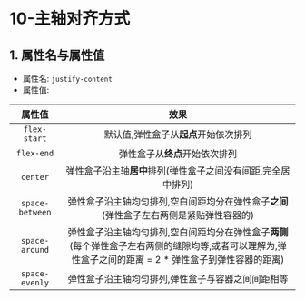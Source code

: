 # 10-主轴对齐方式

## 1. 属性名与属性值

- 属性名: `justify-content`
- 属性值:

|       属性值       |                                         效果                                          |
|:---------------:|:-----------------------------------------------------------------------------------:|
|  `flex-start`   |                                默认值,弹性盒子从**起点**开始依次排列                                |
|   `flex-end`    |                                  弹性盒子从**终点**开始依次排列                                  |
|    `center`     |                         弹性盒子沿主轴**居中**排列(弹性盒子之间没有间距,完全居中排列)                          |
| `space-between` |                   弹性盒子沿主轴均匀排列,空白间距均分在弹性盒子**之间**(弹性盒子左右两侧是紧贴弹性容器的)                   |
| `space-around`  | 弹性盒子沿主轴均匀排列,空白间距均分在弹性盒子**两侧**(每个弹性盒子左右两侧的缝隙均等,或者可以理解为,弹性盒子之间的距离 = 2 * 弹性盒子到弹性容器的距离) |
| `space-evenly`  |                              弹性盒子沿主轴均匀排列,弹性盒子与容器之间间距相等                              |
